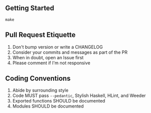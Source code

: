 ## Getting Started

```
make
```

## Pull Request Etiquette

1. Don't bump version or write a CHANGELOG
1. Consider your commits and messages as part of the PR
1. When in doubt, open an Issue first
1. Please comment if I'm not responsive

## Coding Conventions

1. Abide by surrounding style
1. Code MUST pass `--pedantic`, Stylish Haskell, HLint, and Weeder
1. Exported functions SHOULD be documented
1. Modules SHOULD be documented
